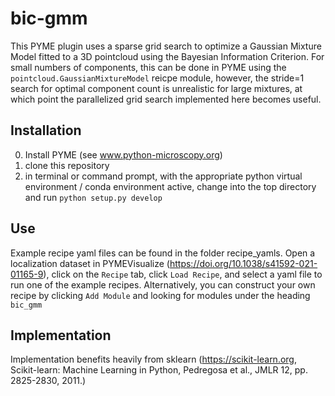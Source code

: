 # bic-gmm

This PYME plugin uses a sparse grid search to optimize a Gaussian Mixture Model fitted to a 3D pointcloud using the Bayesian Information Criterion. 
For small numbers of components, this can be done in PYME using the `pointcloud.GaussianMixtureModel` reicpe module, however, the stride=1 search for optimal component count is unrealistic for large mixtures, at which point the parallelized grid search implemented here becomes useful.

## Installation
0. Install PYME (see www.python-microscopy.org)
1. clone this repository
2. in terminal or command prompt, with the appropriate python virtual environment / conda environment active, change into the top directory and run `python setup.py develop`

## Use
Example recipe yaml files can be found in the folder recipe_yamls. Open a localization dataset in PYMEVisualize (https://doi.org/10.1038/s41592-021-01165-9), click on the `Recipe` tab, click `Load Recipe`, and select a yaml file to run one of the example recipes.
Alternatively, you can construct your own recipe by clicking `Add Module` and looking for modules under the heading `bic_gmm`

## Implementation
Implementation benefits heavily from sklearn (https://scikit-learn.org, Scikit-learn: Machine Learning in Python, Pedregosa et al., JMLR 12, pp. 2825-2830, 2011.)
